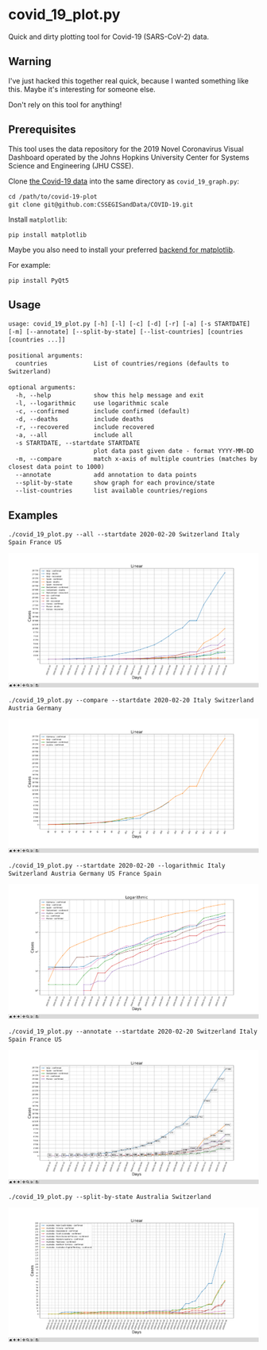 # covid_19_plot.py

Quick and dirty plotting tool for Covid-19 (SARS-CoV-2) data.

## Warning

I've just hacked this together real quick, because I wanted something like this. Maybe
it's interesting for someone else.

Don't rely on this tool for anything!

## Prerequisites

This tool uses the data repository for the 2019 Novel Coronavirus Visual Dashboard
operated by the Johns Hopkins University Center for Systems Science and Engineering
(JHU CSSE).

Clone [the Covid-19 data](https://github.com/CSSEGISandData/COVID-19) into the same directory
as `covid_19_graph.py`:

```shell
cd /path/to/covid-19-plot
git clone git@github.com:CSSEGISandData/COVID-19.git
```

Install `matplotlib`:

```
pip install matplotlib
```

Maybe you also need to install your preferred
[backend for matplotlib](https://matplotlib.org/faq/usage_faq.html#what-is-a-backend).

For example:

```
pip install PyQt5
```

## Usage

```
usage: covid_19_plot.py [-h] [-l] [-c] [-d] [-r] [-a] [-s STARTDATE] [-m] [--annotate] [--split-by-state] [--list-countries] [countries [countries ...]]

positional arguments:
  countries             List of countries/regions (defaults to Switzerland)

optional arguments:
  -h, --help            show this help message and exit
  -l, --logarithmic     use logarithmic scale
  -c, --confirmed       include confirmed (default)
  -d, --deaths          include deaths
  -r, --recovered       include recovered
  -a, --all             include all
  -s STARTDATE, --startdate STARTDATE
                        plot data past given date - format YYYY-MM-DD
  -m, --compare         match x-axis of multiple countries (matches by closest data point to 1000)
  --annotate            add annotation to data points
  --split-by-state      show graph for each province/state
  --list-countries      list available countries/regions
```

## Examples

```shell
./covid_19_plot.py --all --startdate 2020-02-20 Switzerland Italy Spain France US
```

![screenshot](screenshots/screen0.png)


```shell
./covid_19_plot.py --compare --startdate 2020-02-20 Italy Switzerland Austria Germany
```

![screenshot](screenshots/screen1.png)

```shell
./covid_19_plot.py --startdate 2020-02-20 --logarithmic Italy Switzerland Austria Germany US France Spain
```

![screenshot](screenshots/screen2.png)

```shell
./covid_19_plot.py --annotate --startdate 2020-02-20 Switzerland Italy Spain France US
```

![screenshot](screenshots/screen3.png)

```shell
./covid_19_plot.py --split-by-state Australia Switzerland
```

![screenshot](screenshots/screen4.png)
